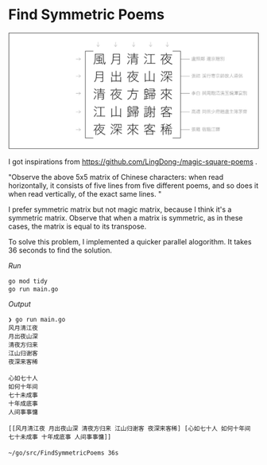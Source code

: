 # Find Symmetric Poems

![](https://github.com/LingDong-/magic-square-poems/raw/main/illustration.svg)

I got inspirations from https://github.com/LingDong-/magic-square-poems .

"Observe the above 5x5 matrix of Chinese characters: when read horizontally, it consists of five lines from five different poems, and so does it when read vertically, of the exact same lines. "

I prefer symmetric matrix but not magic matrix, because I think it's a symmetric matrix.
Observe that when a matrix is symmetric, as in these cases, the matrix is equal to its transpose.

To solve this problem, I implemented a quicker parallel alogorithm. It takes 36 seconds to find the solution.

*Run*
```
go mod tidy
go run main.go
```

*Output*
```
❯ go run main.go               
风月清江夜
月出夜山深
清夜方归来
江山归谢客
夜深来客稀

心如七十人
如何十年间
七十未成事
十年成底事
人间事事慵

[[风月清江夜 月出夜山深 清夜方归来 江山归谢客 夜深来客稀] [心如七十人 如何十年间 七十未成事 十年成底事 人间事事慵]]

~/go/src/FindSymmetricPoems 36s
```
